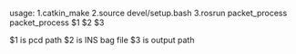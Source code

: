 usage:
1.catkin_make
2.source devel/setup.bash
3.rosrun packet_process packet_process $1 $2 $3

$1 is pcd path
$2 is INS bag file
$3 is output path